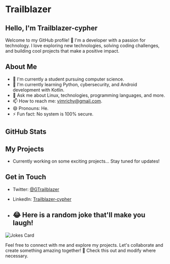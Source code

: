 # Trailblazer
## Hello, I'm Trailblazer-cypher

Welcome to my GitHub profile! 👋 I'm a developer with a passion for technology. I love exploring new technologies, solving coding challenges, and building cool projects that make a positive impact.

## About Me

- 🔭 I'm currently a student pursuing computer science.
- 🌱 I'm currently learning Python, cybersecurity, and Android development with Kotlin.
- 💬 Ask me about Linux, technologies, programming languages, and more.
- 📫 How to reach me: vimrichy@gmail.com.
- 😄 Pronouns: He.
- ⚡ Fun fact: No system is 100% secure.

## GitHub Stats



## My Projects

- Currently working on some exciting projects... Stay tuned for updates!

## Get in Touch

- Twitter: [@GTrailblazer](https://twitter.com/GTrailblazer)
- LinkedIn: [Trailblazer-cypher](https://www.linkedin.com/in/trailblazer-cypher-001165196)

- ## 😂 Here is a random joke that'll make you laugh!
![Jokes Card](https://readme-jokes.vercel.app/api)
  
Feel free to connect with me and explore my projects. Let's collaborate and create something amazing together! 🚀
Check this out and modify where necessary.

